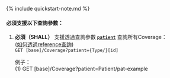 {% include quickstart-note.md %}

#### 必須支援以下查詢參數：

1. **必須（SHALL）** 支援透過查詢參數 **[`patient`](SearchParameter-Coverage-patient.html)** 查詢所有Coverage：               
    ([如何透過reference查詢](http://hl7.org/fhir/R4/search.html#reference))    
    `GET [base]/Coverage?patient={Type/}[id]`

    例子：  
      (1) GET [base]/Coverage?patient=Patient/pat-example